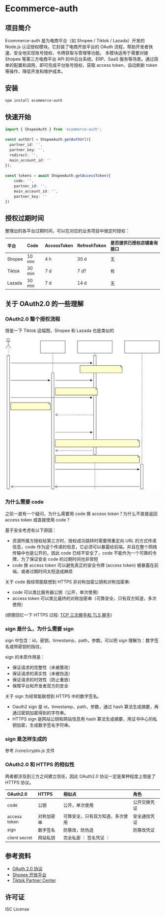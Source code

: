 # Ecommerce-auth

## 项目简介

Ecommerce-auth 是为电商平台（如 Shopee / Tiktok / Lazada）开发的 Node.js 认证授权模块。它封装了电商开放平台的 OAuth 流程，帮助开发者快速、安全地实现账号授权、令牌获取与管理等功能。
本模块适用于需要对接 Shopee 等第三方电商平台 API 的中后台系统、ERP、SaaS 服务等场景。通过简单的配置和调用，即可完成平台账号授权、获取 access token、自动刷新 token 等操作，降低开发和维护成本。


## 安装

```bash
npm install ecommerce-auth
```


## 快速开始

```typescript
import { ShopeeAuth } from 'ecommerce-auth';

const authUrl = ShopeeAuth.getAuthUrl({
  partner_id: '',
  partner_key: '',
  redirect: '',
  main_account_id: ''
});

const tokens = await ShopeeAuth.getAccessToken({
    code: '',
    partner_id: '',
    main_account_id: '',
    partner_key: ''
})
```


## 授权过期时间

整理出的各平台过期时间，可以在对应的业务项目中做定时授权：

| **平台** | **Code** | **AccessToken** | **RefreshToken** | **是否提供已授权店铺查询接口** |
| :--- | :--- | :--- | :--- | :--- |
| Shopee | 10 min | 4 h | 30 d | 无 |
| Tiktok | 30 min | 7 d | 7 d? | 有 |
| Lazada | 30 min | 7 d | 14 d | 无 |


## 关于 OAuth2.0 的一些理解
### OAuth2.0 整个授权流程

借鉴一下 Tiktok 这幅图，Shopee 和 Lazada 也是类似的

![Tiktok 授权流程](/assets/flow.svg)


### 为什么需要 code

之前一直有一个疑问，为什么需要用 code 换 access token？为什么不直接返回 access token 或直接使用 code？

基于安全考虑有以下原因：
* 资源所属方授权给第三方时，授权成功跳转时需要用重定向 URL 的方式传递信息，code 作为这个传递的信息，它必须可以暴露给前端，并且在整个网络传输中也是公开的，因此 code 已经不安全了，code 不能作为一个可靠的令牌，为了保证安全 code 的过期时间也非常短
* code 换 access token 可以避免真正的安全令牌 (access token) 被暴露在前端，或者过期时间太短造成麻烦

关于 code 我经常能联想到 HTTPS 非对称加密公钥和对称加密串:
* code 可以类比服务器公钥（公开，单次使用）
* access token 可以类比最终的对称加密串（可靠安全，只有双方知道，多次使用）

(顺便回忆一下 HTTPS 过程: [TCP 三次握手和 TLS 握手](https://github.com/freedomcly/blog/blob/master/articles/%E7%AB%AF%E5%88%B0%E7%AB%AF/TCP%E4%B8%89%E6%AC%A1%E6%8F%A1%E6%89%8B%E5%92%8CTLS%E6%8F%A1%E6%89%8B.md))


### sign 是什么，为什么需要 sign

sign 中包含：id，密钥，timestamp，path，参数。可以把 sign 理解为：数字签名或带密钥的指纹。

sign 的本质作用是：
* 保证请求的完整性（未被篡改）
* 保证请求的真实性（未被伪造）
* 保证请求的时效性（防止重放）
* 保障平台和开发者双方的安全

关于 sign 为经常能联想到 HTTPS 中的数字签名。
* Oauth2 sign 是 id，timestamp，path，参数，通过 hash 算法生成摘要，再通过密钥加密得到的字符串。
* HTTPS sign 是网站公钥和网站信息用 hash 算法生成摘要，用证书中心的私钥加密，生成数字签名字符串。


### sign 是怎样生成的

参考 /core/crypto.js 文件


### OAuth2.0 和 HTTPS 的相似性

两者都涉及到三方之间建立信任，因此 OAuth2.0 协议一定是某种程度上借鉴了 HTTPS 协议。

| **OAuth2.0** | **HTTPS** | **相似点** | **角色** |
| :--- | :--- | :--- | :--- |
| code | 公钥 | 公开，单次使用 | 公开交换凭证 |
| access token | 对称加密串 | 可靠安全，只有双方知道，多次使用 | 安全通信凭证 |
| sign | 数字签名 | 防篡改，防伪造 | 防篡改凭证 |
| client secret | 网站私钥 | 完全私密 ｜ 签名凭证 ｜


## 参考资料

* [OAuth 2.0 协议](https://oauth.net/2/)
* [Shopee 开放平台](https://open.shopee.com/)
* [Tiktok Partner Center](https://partner.tiktokshop.com/)


## 许可证

ISC License
